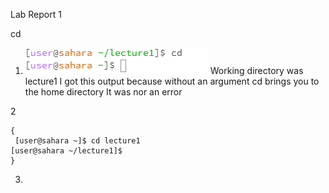 Lab Report 1 


cd
1. ![Image](1.1.PNG)
  Working directory was lecture1
I got this output because without an argument cd brings you to the home directory
It was nor an error

2
```
{
 [user@sahara ~]$ cd lecture1
[user@sahara ~/lecture1]$
}
```



3. 
